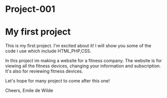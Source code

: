 # Project-001
My first project 
================

This is my first project. I'm excited about it!
I will show you some of the code i use which include HTML,PHP,CSS.

In this project im making a website for a fitness company. The website is for viewing all the fitness devices,
changing your information and subscription. It's also for reviewing fitness devices.

Let's hope for many project to come after this one!

Cheers,
Emile de Wilde
